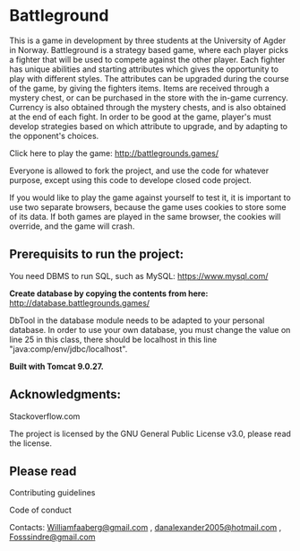 Battleground
=============

This is a game in development by three students at the University of Agder in Norway. Battleground is a strategy based game, where each player picks a fighter that will be used to compete against the other player. Each fighter has unique abilities and starting attributes which gives the opportunity to play with different styles. The attributes can be upgraded during the course of the game, by giving the fighters items. Items are received through a mystery chest, or can be purchased in the store with the in-game currency. Currency is also obtained through the mystery chests, and is also obtained at the end of each fight. In order to be good at the game, player's must develop strategies based on which attribute to upgrade, and by adapting to the opponent's choices.

Click here to play the game: http://battlegrounds.games/

Everyone is allowed to fork the project, and use the code for whatever purpose, except using this code to develope closed code project.

If you would like to play the game against yourself to test it, it is important to use two separate browsers, because the game uses cookies to store some of its data. If both games are played in the same browser, the cookies will override, and the game will crash.

Prerequisits to run the project:
--------------------------------
You need DBMS to run SQL, such as MySQL: https://www.mysql.com/

**Create database by copying the contents from here:**
http://database.battlegrounds.games/

DbTool in the database module needs to be adapted to your personal database.
In order to use your own database, you must change the value on line 25 in this class, there should be localhost in this line "java:comp/env/jdbc/localhost". 


**Built with Tomcat 9.0.27.**


Acknowledgments:
--------------------------------

Stackoverflow.com

The project is licensed by the GNU General Public License v3.0, please read the license.

Please read
--------------------------------

Contributing guidelines

Code of conduct

Contacts: Williamfaaberg@gmail.com , danalexander2005@hotmail.com , Fosssindre@gmail.com
